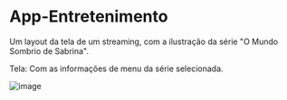 # App-Entretenimento
Um layout da tela de um streaming, com a ilustração da série "O Mundo Sombrio de Sabrina".

Tela: Com as informações de menu da série selecionada.

![image](https://user-images.githubusercontent.com/87779901/190729170-4ac3e599-8da2-41bb-bd8d-a44d892b11cf.png)

